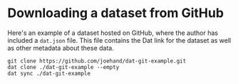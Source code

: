 # Downloading a dataset from GitHub
Here's an example of a dataset hosted on GitHub, where the author has included a `dat.json` file. This file contains the Dat link for the dataset as well as other metadata about these data. 



```
git clone https://github.com/joehand/dat-git-example.git
dat clone ./dat-git-example --empty
dat sync ./dat-git-example
```
